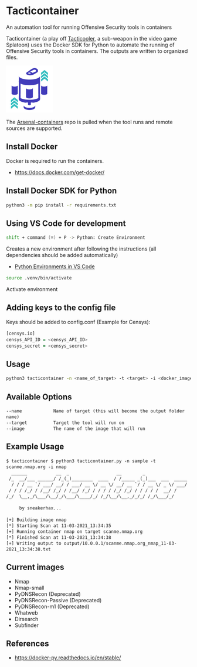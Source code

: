 # Tacticontainer

An automation tool for running Offensive Security tools in containers

Tacticontainer (a play off [Tacticooler](https://splatoon.fandom.com/wiki/Tacticooler), a sub-weapon in the video game Splatoon) uses the Docker SDK for Python to automate the running of Offensive Security tools in containers. The outputs are written to organized files.

![alt text](.img/tacticooler.png)

The [Arsenal-containers](https://github.com/sneakerhax/Arsenal-containers) repo is pulled when the tool runs and remote sources are supported.

## Install Docker

Docker is required to run the containers.

* <https://docs.docker.com/get-docker/>

## Install Docker SDK for Python

```zsh
python3 -m pip install -r requirements.txt
```

## Using VS Code for development

```zsh
shift + command (⌘) + P -> Python: Create Environment
```

Creates a new environment after following the instructions (all dependencies should be added automatically)

* [Python Environments in VS Code](https://code.visualstudio.com/docs/python/environments)

```zsh
source .venv/bin/activate
```

Activate environment


## Adding keys to the config file

Keys should be added to config.conf (Example for Censys):

```zsh
[censys.io]
censys_API_ID = <censys_API_ID>
censys_secret = <censys_secret>
```

## Usage

```zsh
python3 tacticontainer -n <name_of_target> -t <target> -i <docker_image_name>
```

## Available Options
```
--name            Name of target (this will become the output folder name)
--target          Target the tool will run on
--image           The name of the image that will run
```

## Example Usage

```
$ tacticontainer $ python3 tacticontainer.py -n sample -t scanme.nmap.org -i nmap
  ______           __  _                  __        _
 /_  __/___ ______/ /_(_)________  ____  / /_____ _(_)___  ___  _____
  / / / __ `/ ___/ __/ / ___/ __ \/ __ \/ __/ __ `/ / __ \/ _ \/ ___/
 / / / /_/ / /__/ /_/ / /__/ /_/ / / / / /_/ /_/ / / / / /  __/ /
/_/  \__,_/\___/\__/_/\___/\____/_/ /_/\__/\__,_/_/_/ /_/\___/_/

	 by sneakerhax...

[+] Building image nmap
[*] Starting Scan at 11-03-2021_13:34:35
[+] Running container nmap on target scanme.nmap.org
[*] Finished Scan at 11-03-2021_13:34:38
[+] Writing output to output/10.0.0.1/scanme.nmap.org_nmap_11-03-2021_13:34:38.txt
```

## Current images

* Nmap
* Nmap-small
* PyDNSRecon (Deprecated)
* PyDNSRecon-Passive (Deprecated)
* PyDNSRecon-m1 (Deprecated)
* Whatweb
* Dirsearch
* Subfinder

## References

* <https://docker-py.readthedocs.io/en/stable/>
